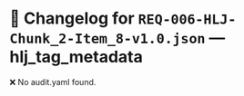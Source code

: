 # 📝 Changelog for `REQ-006-HLJ-Chunk_2-Item_8-v1.0.json` — **hlj_tag_metadata**

❌ No audit.yaml found.
